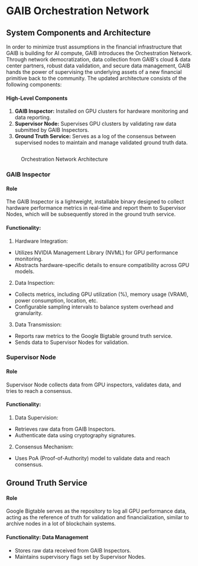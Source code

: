 # GAIB Orchestration Network

## **System Components and Architecture**

In order to minimize trust assumptions in the financial infrastructure that GAIB is building for AI compute, GAIB introduces the Orchestration Network. Through network democratization, data collection from GAIB's cloud & data center partners, robust data validation, and secure data management, GAIB hands the power of supervising the underlying assets of a new financial primitive back to the community. The updated architecture consists of the following components:

#### High-Level Components

1. **GAIB Inspector:** Installed on GPU clusters for hardware monitoring and data reporting.
2. **Supervisor Node:** Supervises GPU clusters by validating raw data submitted by GAIB Inspectors.
3. **Ground Truth Service:** Serves as a log of the consensus between supervised nodes to maintain and manage validated ground truth data.

<figure><img src="https://lh7-rt.googleusercontent.com/docsz/AD_4nXetYXn1Oe-cmNyxjMCrSvf8YhZ7EuQMEHTaVC1FwIA42G1NpBjo4eB8ZgDdHE_e3ktIoKi5Gu7Kxml_hBxeSdwM1sQBONcRdtj9_Up8lbCFKZ6UNmtnMC3dzfEWAyD21w7WLtMQFA?key=kgXSrPtzHcXIR_28oMEnwJDW" alt=""><figcaption><p>Orchestration Network Architecture</p></figcaption></figure>

### **GAIB Inspector**

#### Role&#x20;

The GAIB Inspector is a lightweight, installable binary designed to collect hardware performance metrics in real-time and report them to Supervisor Nodes, which will be subsequently stored in the ground truth service.

#### Functionality:

1. Hardware Integration:

* Utilizes NVIDIA Management Library (NVML) for GPU performance monitoring.
* Abstracts hardware-specific details to ensure compatibility across GPU models.

2. Data Inspection:

* Collects metrics, including GPU utilization (%), memory usage (VRAM), power consumption, location, etc.
* Configurable sampling intervals to balance system overhead and granularity.

3. Data Transmission:

* Reports raw metrics to the Google Bigtable ground truth service.
* Sends data to Supervisor Nodes for validation.&#x20;

### **Supervisor Node**

#### Role

Supervisor Node collects data from GPU inspectors, validates data, and tries to reach a consensus.

#### Functionality:

1. Data Supervision:

* Retrieves raw data from GAIB Inspectors.
* Authenticate data using cryptography signatures.

2. Consensus Mechanism:

* Uses PoA (Proof-of-Authority) model to validate data and reach consensus.

## **Ground Truth Service**

#### Role

Google Bigtable serves as the repository to log all GPU performance data, acting as the reference of truth for validation and financialization, similar to archive nodes in a lot of blockchain systems.&#x20;

#### Functionality: Data Management

* Stores raw data received from GAIB Inspectors.
* Maintains supervisory flags set by Supervisor Nodes.
